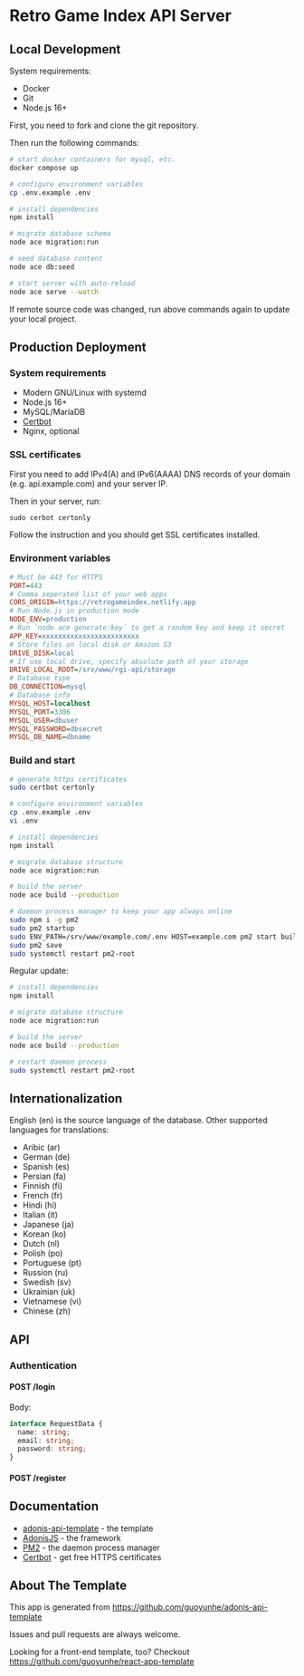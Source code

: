 # Retro Game Index API Server

## Local Development

System requirements:

- Docker
- Git
- Node.js 16+

First, you need to fork and clone the git repository.

Then run the following commands:

```bash
# start docker containers for mysql, etc.
docker compose up

# configure environment variables
cp .env.example .env

# install dependencies
npm install

# migrate database schema
node ace migration:run

# seed database content
node ace db:seed

# start server with auto-reload
node ace serve --watch
```

If remote source code was changed, run above commands again to update your local project.

## Production Deployment

### System requirements

- Modern GNU/Linux with systemd
- Node.js 16+
- MySQL/MariaDB
- [Certbot](https://certbot.eff.org/)
- Nginx, optional

### SSL certificates

First you need to add IPv4(A) and IPv6(AAAA) DNS records of your domain (e.g. api.example.com) and your server IP.

Then in your server, run:

```
sudo cerbot certonly
```

Follow the instruction and you should get SSL certificates installed.

### Environment variables

```ini
# Must be 443 for HTTPS
PORT=443
# Comma seperated list of your web apps
CORS_ORIGIN=https://retrogameindex.netlify.app
# Run Node.js in production mode
NODE_ENV=production
# Run `node ace generate:key` to get a random key and keep it secret
APP_KEY=xxxxxxxxxxxxxxxxxxxxxxxx
# Store files on local disk or Amazon S3
DRIVE_DISK=local
# If use local drive, specify absolute path of your storage
DRIVE_LOCAL_ROOT=/srv/www/rgi-api/storage
# Database type
DB_CONNECTION=mysql
# Database info
MYSQL_HOST=localhost
MYSQL_PORT=3306
MYSQL_USER=dbuser
MYSQL_PASSWORD=dbsecret
MYSQL_DB_NAME=dbname
```

### Build and start

```bash
# generate https certificates
sudo certbot certonly

# configure environment variables
cp .env.example .env
vi .env

# install dependencies
npm install

# migrate database structure
node ace migration:run

# build the server
node ace build --production

# daemon process manager to keep your app always online
sudo npm i -g pm2
sudo pm2 startup
sudo ENV_PATH=/srv/www/example.com/.env HOST=example.com pm2 start build/server.js
sudo pm2 save
sudo systemctl restart pm2-root
```

Regular update:

```bash
# install dependencies
npm install

# migrate database structure
node ace migration:run

# build the server
node ace build --production

# restart daemon process
sudo systemctl restart pm2-root
```

## Internationalization

English (en) is the source language of the database. Other supported languages for translations:

- Aribic (ar)
- German (de)
- Spanish (es)
- Persian (fa)
- Finnish (fi)
- French (fr)
- Hindi (hi)
- Italian (it)
- Japanese (ja)
- Korean (ko)
- Dutch (nl)
- Polish (po)
- Portuguese (pt)
- Russion (ru)
- Swedish (sv)
- Ukrainian (uk)
- Vietnamese (vi)
- Chinese (zh)

## API

### Authentication

#### POST /login

Body:

```ts
interface RequestData {
  name: string;
  email: string;
  password: string;
}
```

#### POST /register

## Documentation

- [adonis-api-template](https://github.com/guoyunhe/adonis-api-template) - the template
- [AdonisJS](https://docs.adonisjs.com/) - the framework
- [PM2](https://pm2.keymetrics.io/) - the daemon process manager
- [Certbot](https://certbot.eff.org/) - get free HTTPS certificates

## About The Template

This app is generated from https://github.com/guoyunhe/adonis-api-template

Issues and pull requests are always welcome.

Looking for a front-end template, too? Checkout https://github.com/guoyunhe/react-app-template

